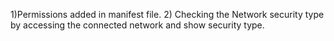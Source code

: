 1)Permissions added in manifest file.
2) Checking the Network security type by accessing the connected network and show security type.